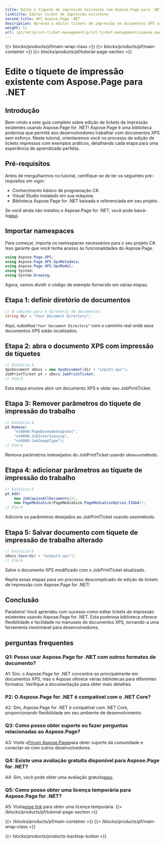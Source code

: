 ```yaml
---
title: Edite o tíquete de impressão existente com Aspose.Page para .NET
linktitle: Editar ticket de impressão existente
second_title: API Aspose.Page .NET
description: Aprenda a editar tickets de impressão em documentos XPS usando Aspose.Page for .NET. Um guia passo a passo para desenvolvedores. Melhore o controle de impressão de documentos sem esforço.
weight: 11
url: /pt/net/print-ticket-management/print-ticket-management/aspose.page/
---
```


{{< blocks/products/pf/main-wrap-class >}}
{{< blocks/products/pf/main-container >}}
{{< blocks/products/pf/tutorial-page-section >}}

# Edite o tíquete de impressão existente com Aspose.Page para .NET

## Introdução

Bem-vindo a este guia completo sobre edição de tickets de impressão existentes usando Aspose.Page for .NET! Aspose.Page é uma biblioteca poderosa que permite aos desenvolvedores trabalhar com documentos XPS sem esforço. Neste tutorial, orientaremos você no processo de edição de tickets impressos com exemplos práticos, detalhando cada etapa para uma experiência de aprendizado perfeita.

## Pré-requisitos

Antes de mergulharmos no tutorial, certifique-se de ter os seguintes pré-requisitos em vigor:

- Conhecimento básico de programação C#.
- Visual Studio instalado em sua máquina.
- Biblioteca Aspose.Page for .NET baixada e referenciada em seu projeto.

 Se você ainda não instalou o Aspose.Page for .NET, você pode baixá-lo[aqui](https://releases.aspose.com/page/net/).

## Importar namespaces

Para começar, importe os namespaces necessários para o seu projeto C#. Isso garante que você tenha acesso às funcionalidades do Aspose.Page.

```csharp
using Aspose.Page.XPS;
using Aspose.Page.XPS.XpsMetadata;
using Aspose.Page.XPS.XpsModel;
using System;
using System.Drawing;
```

Agora, vamos dividir o código de exemplo fornecido em várias etapas.

## Etapa 1: definir diretório de documentos

```csharp
// O caminho para o diretório de documentos.
string dir = "Your Document Directory";
```

 Aqui, substitua`"Your Document Directory"` com o caminho real onde seus documentos XPS estão localizados.

## Etapa 2: abra o documento XPS com impressão de tíquetes

```csharp
// ExInício:3
XpsDocument xDocs = new XpsDocument(dir + "input3.xps");
JobPrintTicket pt = xDocs.JobPrintTicket;
// Fim:3
```

Esta etapa envolve abrir um documento XPS e obter seu JobPrintTicket.

## Etapa 3: Remover parâmetros do tíquete de impressão do trabalho

```csharp
// ExInício:4
pt.Remove(
	"ns0000:PageDevmodeSnapshot",
	"ns0000:JobInterleaving",
	"ns0000:JobImageType");
// Fim:4
```

 Remova parâmetros indesejados do JobPrintTicket usando o`Remove`método.

## Etapa 4: adicionar parâmetros ao tíquete de impressão do trabalho

```csharp
// ExInício:5
pt.Add(
	new JobCopiesAllDocuments(2),
	new PageMediaSize(PageMediaSize.PageMediaSizeOption.ISOA4));
// Fim:5
```

 Adicione os parâmetros desejados ao JobPrintTicket usando o`Add`método.

## Etapa 5: Salvar documento com tíquete de impressão de trabalho alterado

```csharp
// ExInício:6
xDocs.Save(dir + "output3.xps");
// Fim:6
```

Salve o documento XPS modificado com o JobPrintTicket atualizado.

Repita essas etapas para um processo descomplicado de edição de tickets de impressão com Aspose.Page for .NET!

## Conclusão

Parabéns! Você aprendeu com sucesso como editar tickets de impressão existentes usando Aspose.Page for .NET. Esta poderosa biblioteca oferece flexibilidade e facilidade no manuseio de documentos XPS, tornando-a uma ferramenta inestimável para desenvolvedores.

## perguntas frequentes

### Q1: Posso usar Aspose.Page for .NET com outros formatos de documento?

A1: Sim, o Aspose.Page for .NET concentra-se principalmente em documentos XPS, mas o Aspose oferece várias bibliotecas para diferentes formatos. Verifique a documentação para obter mais detalhes.

### P2: O Aspose.Page for .NET é compatível com o .NET Core?

A2: Sim, Aspose.Page for .NET é compatível com .NET Core, proporcionando flexibilidade em seu ambiente de desenvolvimento.

### Q3: Como posso obter suporte ou fazer perguntas relacionadas ao Aspose.Page?

 A3: Visite o[Fórum Aspose.Page](https://forum.aspose.com/c/page/39)para obter suporte da comunidade e conectar-se com outros desenvolvedores.

### Q4: Existe uma avaliação gratuita disponível para Aspose.Page for .NET?

 A4: Sim, você pode obter uma avaliação gratuita[aqui](https://releases.aspose.com/).

### Q5: Como posso obter uma licença temporária para Aspose.Page for .NET?

 A5: Visita[esse link](https://purchase.aspose.com/temporary-license/) para obter uma licença temporária.
{{< /blocks/products/pf/tutorial-page-section >}}

{{< /blocks/products/pf/main-container >}}
{{< /blocks/products/pf/main-wrap-class >}}

{{< blocks/products/products-backtop-button >}}
